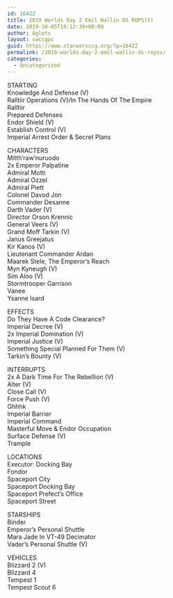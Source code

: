 ```yaml
---
id: 16422
title: 2019 Worlds Day 2 Emil Wallin DS ROPS(V)
date: 2019-10-05T19:12:39+00:00
author: Aglets
layout: swccgpc
guid: https://www.starwarsccg.org/?p=16422
permalink: /2019-worlds-day-2-emil-wallin-ds-ropsv/
categories:
  - Uncategorized
---
```

STARTING  
Knowledge And Defense (V)  
Ralltiir Operations (V)/In The Hands Of The Empire  
Ralltiir  
Prepared Defenses  
Endor Shield (V)  
Establish Control (V)  
Imperial Arrest Order & Secret Plans

CHARACTERS  
Mitth’raw’nuruodo  
2x Emperor Palpatine  
Admiral Motti  
Admiral Ozzel  
Admiral Piett  
Colonel Davod Jon  
Commander Desanne  
Darth Vader (V)  
Director Orson Krennic  
General Veers (V)  
Grand Moff Tarkin (V)  
Janus Greejatus  
Kir Kanos (V)  
Lieutenant Commander Ardan  
Maarek Stele, The Emperor’s Reach  
Myn Kyneugh (V)  
Sim Aloo (V)  
Stormtrooper Garrison  
Vanee  
Ysanne Isard

EFFECTS  
Do They Have A Code Clearance?  
Imperial Decree (V)  
2x Imperial Domination (V)  
Imperial Justice (V)  
Something Special Planned For Them (V)  
Tarkin’s Bounty (V)

INTERRUPTS  
2x A Dark Time For The Rebellion (V)  
Alter (V)  
Close Call (V)  
Force Push (V)  
Ghhhk  
Imperial Barrier  
Imperial Command  
Masterful Move & Endor Occupation  
Surface Defense (V)  
Trample

LOCATIONS  
Executor: Docking Bay  
Fondor  
Spaceport City  
Spaceport Docking Bay  
Spaceport Prefect’s Office  
Spaceport Street

STARSHIPS  
Binder  
Emperor’s Personal Shuttle  
Mara Jade In VT-49 Decimator  
Vader’s Personal Shuttle (V)

VEHICLES  
Blizzard 2 (V)  
Blizzard 4  
Tempest 1  
Tempest Scout 6